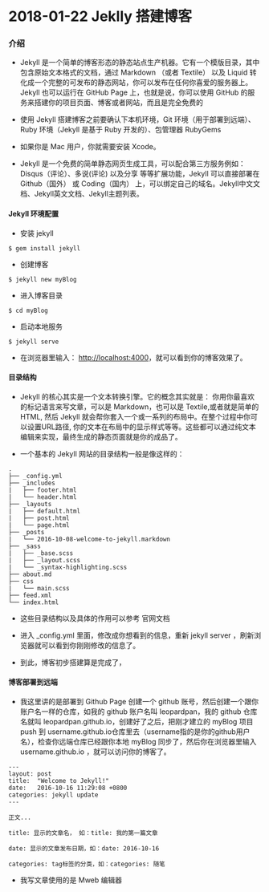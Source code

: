 # 2018-01-22 Jeklly 搭建博客
<!-----
layout: post
title: "jeklly 搭建博客"
date: 2018.01.22
tag: jeklly
---  -->

### 介绍
- Jekyll 是一个简单的博客形态的静态站点生产机器。它有一个模版目录，其中包含原始文本格式的文档，通过 Markdown （或者 Textile） 以及 Liquid 转化成一个完整的可发布的静态网站，你可以发布在任何你喜爱的服务器上。Jekyll 也可以运行在 GitHub Page 上，也就是说，你可以使用 GitHub 的服务来搭建你的项目页面、博客或者网站，而且是完全免费的

- 使用 Jekyll 搭建博客之前要确认下本机环境，Git 环境（用于部署到远端）、Ruby 环境（Jekyll 是基于 Ruby 开发的）、包管理器 RubyGems 
- 如果你是 Mac 用户，你就需要安装 Xcode。

- Jekyll 是一个免费的简单静态网页生成工具，可以配合第三方服务例如： Disqus（评论）、多说(评论) 以及分享 等等扩展功能，Jekyll 可以直接部署在 Github（国外） 或 Coding（国内） 上，可以绑定自己的域名。Jekyll中文文档、Jekyll英文文档、Jekyll主题列表。

#### Jekyll 环境配置

- 安装 jekyll

```
$ gem install jekyll     
```
- 创建博客

```
$ jekyll new myBlog    
```
- 进入博客目录
```
$ cd myBlog  
```
- 启动本地服务

```
$ jekyll serve
```
- 在浏览器里输入： [http://localhost:4000](http://localhost:4000)，就可以看到你的博客效果了。

<!-- more -->
#### 目录结构

- Jekyll 的核心其实是一个文本转换引擎。它的概念其实就是： 你用你最喜欢的标记语言来写文章，可以是 Markdown，也可以是 Textile,或者就是简单的 HTML, 然后 Jekyll 就会帮你套入一个或一系列的布局中。在整个过程中你可以设置URL路径, 你的文本在布局中的显示样式等等。这些都可以通过纯文本编辑来实现，最终生成的静态页面就是你的成品了。

- 一个基本的 Jekyll 网站的目录结构一般是像这样的：

```
.
├── _config.yml
├── _includes
|   ├── footer.html
|   └── header.html
├── _layouts
|   ├── default.html
|   ├── post.html
|   └── page.html
├── _posts
|   └── 2016-10-08-welcome-to-jekyll.markdown
├── _sass
|   ├── _base.scss
|   ├── _layout.scss
|   └── _syntax-highlighting.scss
├── about.md
├── css
|   └── main.scss
├── feed.xml
└── index.html
```
- 这些目录结构以及具体的作用可以参考 官网文档

- 进入 _config.yml 里面，修改成你想看到的信息，重新 jekyll server ，刷新浏览器就可以看到你刚刚修改的信息了。

- 到此，博客初步搭建算是完成了，

#### 博客部署到远端
- 我这里讲的是部署到 Github Page 创建一个 github 账号，然后创建一个跟你账户名一样的仓库，如我的 github 账户名叫 leopardpan，我的 github 仓库名就叫 leopardpan.github.io，创建好了之后，把刚才建立的 myBlog 项目 push 到 username.github.io仓库里去（username指的是你的github用户名），检查你远端仓库已经跟你本地 myBlog 同步了，然后你在浏览器里输入 username.github.io ，就可以访问你的博客了。


```
---
layout: post
title:  "Welcome to Jekyll!"
date:   2016-10-16 11:29:08 +0800
categories: jekyll update
---

正文...
```
```
title: 显示的文章名， 如：title: 我的第一篇文章 

date: 显示的文章发布日期，如：date: 2016-10-16 

categories: tag标签的分类，如：categories: 随笔
```


- 我写文章使用的是 Mweb 编辑器




